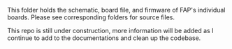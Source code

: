 This folder holds the schematic, board file, and firmware of FAP's individual boards. Please see corresponding folders for source files.

This repo is still under construction, more information will be added as I continue to add to the documentations and clean up the codebase.
